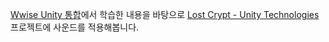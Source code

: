 [Wwise Unity 통합](https://www.audiokinetic.com/ko/learning/learn-wwise/wwise-unity-integration)에서 학습한 내용을 바탕으로 [Lost Crypt - Unity Technologies](https://assetstore.unity.com/packages/essentials/tutorial-projects/lost-crypt-2d-sample-project-158673) 프로젝트에 사운드를 적용해봅니다.
